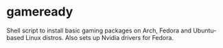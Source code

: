 # gameready
Shell script to install basic gaming packages on Arch, Fedora and Ubuntu-based Linux distros. Also sets up Nvidia drivers for Fedora.
